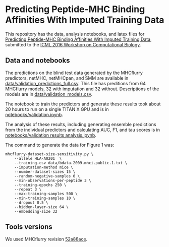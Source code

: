 # Predicting Peptide-MHC Binding Affinities With Imputed Training Data

This repository has the data, analysis notebooks, and latex files for [Predicting Peptide-MHC Binding Affinities With Imputed Training Data](http://biorxiv.org/content/early/2016/05/22/054775), submitted to the [ICML 2016 Workshop on Computational Biology](https://sites.google.com/site/compbioworkshopicml2016/).


## Data and notebooks
The predictions on the blind test data generated by the MHCflurry predictors, netMHC, netMHCpan, and SMM are available in [data/validation_predictions_full.csv](blob/master/data/validation_predictions_full.csv). This file has preditions from 64 MHCflurry models, 32 with imputation and 32 without. Descriptions of the models are in [data/validation_models.csv](blob/master/data/validation_models.csv).

The notebook to train the predictors and generate these results took about 20 hours to run on a single TITAN X GPU and is in [notebooks/validation.ipynb](blob/master/notebooks/validation.ipynb).

The analysis of these results, including generating ensemble predictions from the individual predictors and calculating AUC, F1, and tau scores is in [notebooks/validation results analysis.ipynb](blob/master/notebooks/validation%20results%20analysis.ipynb).

The command to generate the data for Figure 1 was:

```
mhcflurry-dataset-size-sensitivity.py \
	--allele HLA-A0201  \
	--training-csv data/bdata.2009.mhci.public.1.txt \
	--imputation-method mice \
	--number-dataset-sizes 15 \
	--random-negative-samples 0 \
	--min-observations-per-peptide 3 \
	--training-epochs 250 \
	--repeat 3 \
	--max-training-samples 500 \
	--min-training-samples 10 \
	--dropout 0.5 \
	--hidden-layer-size 64 \
	--embedding-size 32
```

## Tools versions

We used MHCflurry revision [52a88ace](https://github.com/hammerlab/mhcflurry/tree/52a88ace03ea0bba9c2d366ba63f9e13238c7d22).









